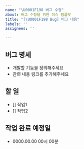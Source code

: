```yaml
---
name: "\U0001F198 버그 수정"
about: 버그 수정을 위한 이슈 템플릿
title: "[\U0001F198 Bug] 버그 내용"
labels: ''
assignees: ''

---
```


## 버그 명세
- 개발할 기능을 정의해주세요
- 관련 내용 링크를 추가해주세요 

## 할 일
- [] 작업1
- [] 작업2

## 작업 완료 예정일
- 0000.00.00 00시 00분
